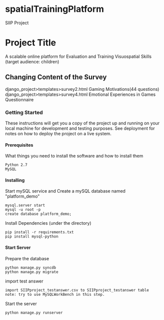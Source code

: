 # spatialTrainingPlatform
SIIP Project
# Project Title

A scalable online platform for Evaluation and Training Visuospatial Skills (target audience: children)

## Changing Content of the Survey
django_project>templates>survey2.html       Gaming Motivations(44 questions)
django_project>templates>survey4.html     Emotional Experiences in Games Questionnaire


### Getting Started

These instructions will get you a copy of the project up and running on your local machine for development and testing purposes. See deployment for notes on how to deploy the project on a live system.

#### Prerequisites

What things you need to install the software and how to install them

```
Python 2.7
MySQL
```

#### Installing

Start mySQL service and Create a mySQL database named "platform_demo"

```
mysql.server start
mysql -u root -p
create database platform_demo;
```
Install Dependencies (under the directory)
```
pip install -r requirements.txt
pip install mysql-python
```
#### Start Server

Prepare the database
```
python manage.py syncdb
python manage.py migrate
```
import test answer
```
import SIIPproject_testanswer.csv to SIIPproject_testanswer table
note: try to use MySQLWorkBench in this step.
```
Start the server
```
python manage.py runserver
```
